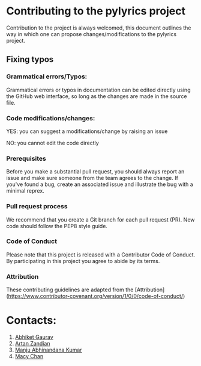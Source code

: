 # Contributing to the pylyrics project
Contribution to the project is always welcomed, this document outlines the way in which one can propose changes/modifications to the  pylyrics project.

## Fixing typos
### Grammatical errors/Typos:
Grammatical errors or typos in documentation can be edited directly using the GitHub web interface, so long as the changes are made in the source file.

### Code modifications/changes:
YES: you can suggest a modifications/change by raising an issue

NO: you cannot edit the code directly

### Prerequisites
Before you make a substantial pull request, you should always report an issue and make sure someone from the team agrees to the change. If you've found a bug, create an associated issue and illustrate the bug with a minimal reprex.

### Pull request process
We recommend that you create a Git branch for each pull request (PR).
New code should follow the PEP8 style guide.

### Code of Conduct
Please note that this project is released with a Contributor Code of Conduct. By participating in this project you agree to abide by its terms.

### Attribution
These contributing guidelines are adapted from the [Attribution] (https://www.contributor-covenant.org/version/1/0/0/code-of-conduct/)

# Contacts:

1. [Abhiket Gaurav](p12abhiketg@iimidr.ac.in)
2. [Artan Zandian](artanzand@yahoo.co.uk)
3. [Manju Abhinandana Kumar](manju.abhinandana@gmail.com)
4. [Macy Chan](macy2122@hotmail.com)

